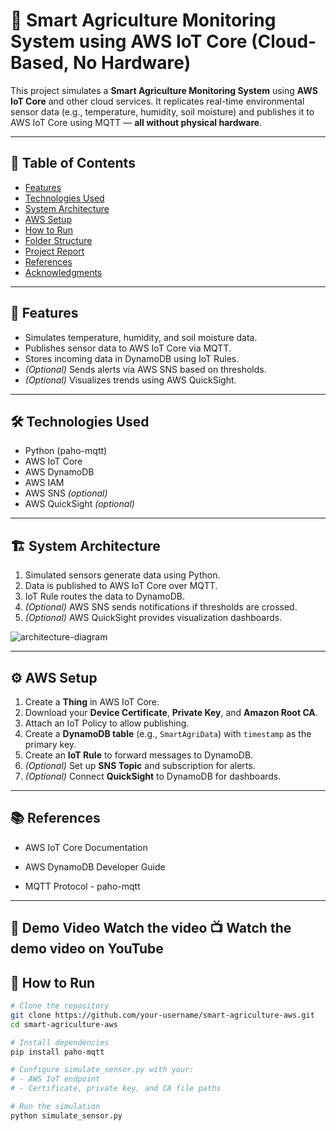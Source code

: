# 🌾 Smart Agriculture Monitoring System using AWS IoT Core (Cloud-Based, No Hardware)

This project simulates a **Smart Agriculture Monitoring System** using **AWS IoT Core** and other cloud services. It replicates real-time environmental sensor data (e.g., temperature, humidity, soil moisture) and publishes it to AWS IoT Core using MQTT — **all without physical hardware**.

---

## 📌 Table of Contents

- [Features](#features)
- [Technologies Used](#technologies-used)
- [System Architecture](#system-architecture)
- [AWS Setup](#aws-setup)
- [How to Run](#how-to-run)
- [Folder Structure](#folder-structure)
- [Project Report](#project-report)
- [References](#references)
- [Acknowledgments](#acknowledgments)

---

## 🚀 Features

- Simulates temperature, humidity, and soil moisture data.
- Publishes sensor data to AWS IoT Core via MQTT.
- Stores incoming data in DynamoDB using IoT Rules.
- *(Optional)* Sends alerts via AWS SNS based on thresholds.
- *(Optional)* Visualizes trends using AWS QuickSight.

---

## 🛠️ Technologies Used

- Python (paho-mqtt)
- AWS IoT Core
- AWS DynamoDB
- AWS IAM
- AWS SNS *(optional)*
- AWS QuickSight *(optional)*

---

## 🏗️ System Architecture

1. Simulated sensors generate data using Python.
2. Data is published to AWS IoT Core over MQTT.
3. IoT Rule routes the data to DynamoDB.
4. *(Optional)* AWS SNS sends notifications if thresholds are crossed.
5. *(Optional)* AWS QuickSight provides visualization dashboards.

![architecture-diagram](docs/system_architecture.png) <!-- Add your architecture diagram in docs/ -->

---

## ⚙️ AWS Setup

1. Create a **Thing** in AWS IoT Core.
2. Download your **Device Certificate**, **Private Key**, and **Amazon Root CA**.
3. Attach an IoT Policy to allow publishing.
4. Create a **DynamoDB table** (e.g., `SmartAgriData`) with `timestamp` as the primary key.
5. Create an **IoT Rule** to forward messages to DynamoDB.
6. *(Optional)* Set up **SNS Topic** and subscription for alerts.
7. *(Optional)* Connect **QuickSight** to DynamoDB for dashboards.

---
## 📚 References
- AWS IoT Core Documentation

- AWS DynamoDB Developer Guide

- MQTT Protocol - paho-mqtt



---
🎥 Demo Video
Watch the video
📺 Watch the demo video on YouTube
---

## 🧪 How to Run

```bash
# Clone the repository
git clone https://github.com/your-username/smart-agriculture-aws.git
cd smart-agriculture-aws

# Install dependencies
pip install paho-mqtt

# Configure simulate_sensor.py with your:
# - AWS IoT endpoint
# - Certificate, private key, and CA file paths

# Run the simulation
python simulate_sensor.py

